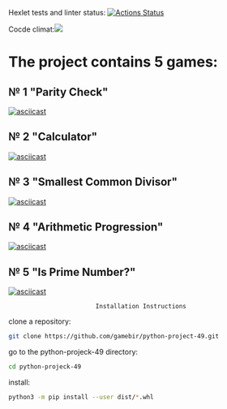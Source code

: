 Hexlet tests and linter status: [![Actions Status](https://github.com/gamebir/python-project-49/workflows/hexlet-check/badge.svg)](https://github.com/gamebir/python-project-49/actions)

 Cocde climat:<a href="https://codeclimate.com/github/gamebir/python-project-49/maintainability"><img
src="https://api.codeclimate.com/v1/badges/3e4e3068f6e9e0933acf/maintainability" /></a>

# __The project contains 5 games__:

## № 1 "Parity Check"
[![asciicast](https://asciinema.org/a/m5qqjlvXt8AQdJ1zezqifAGrf.svg)](https://asciinema.org/a/m5qqjlvXt8AQdJ1zezqifAGrf)

## № 2 "Calculator"
[![asciicast](https://asciinema.org/a/Q1qxAFdeVFLORccFL0dVWTHhf.svg)](https://asciinema.org/a/Q1qxAFdeVFLORccFL0dVWTHhf)

## № 3 "Smallest Common Divisor"
[![asciicast](https://asciinema.org/a/doV2201d3fJnQ4vOAbzTSXzXZ.svg)](https://asciinema.org/a/doV2201d3fJnQ4vOAbzTSXzXZ)

## № 4 "Arithmetic Progression"
[![asciicast](https://asciinema.org/a/TCwrRWjFG7ZtvgwjiuM4SDPGL.svg)](https://asciinema.org/a/TCwrRWjFG7ZtvgwjiuM4SDPGL)

## № 5 "Is Prime Number?"
[![asciicast](https://asciinema.org/a/zfGnMTgdSzxq9IhHFoucF1i7M.svg)](https://asciinema.org/a/zfGnMTgdSzxq9IhHFoucF1i7M)

                            Installation Instructions
clone a repository:

```bash
git clone https://github.com/gamebir/python-project-49.git
```

go to the python-projeck-49 directory:

```bash
cd python-projeck-49 
```

install:

```bash
python3 -m pip install --user dist/*.whl
```
